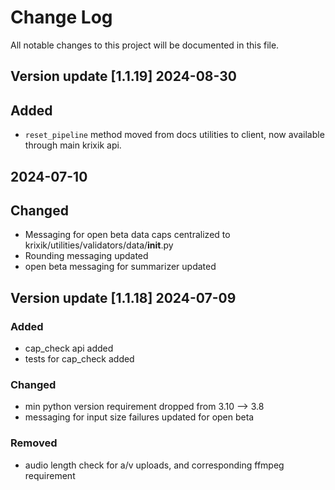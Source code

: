 # Change Log
All notable changes to this project will be documented in this file.
 
## Version update [1.1.19] 2024-08-30

## Added
- `reset_pipeline` method moved from docs utilities to client, now available through main krixik api.


## 2024-07-10

## Changed

- Messaging for open beta data caps centralized to krixik/utilities/validators/data/__init__.py
- Rounding messaging updated
- open beta messaging for summarizer updated



## Version update [1.1.18] 2024-07-09



### Added

- cap_check api added
- tests for cap_check added

### Changed

- min python version requirement dropped from 3.10 --> 3.8
- messaging for input size failures updated for open beta

### Removed

- audio length check for a/v uploads, and corresponding ffmpeg requirement